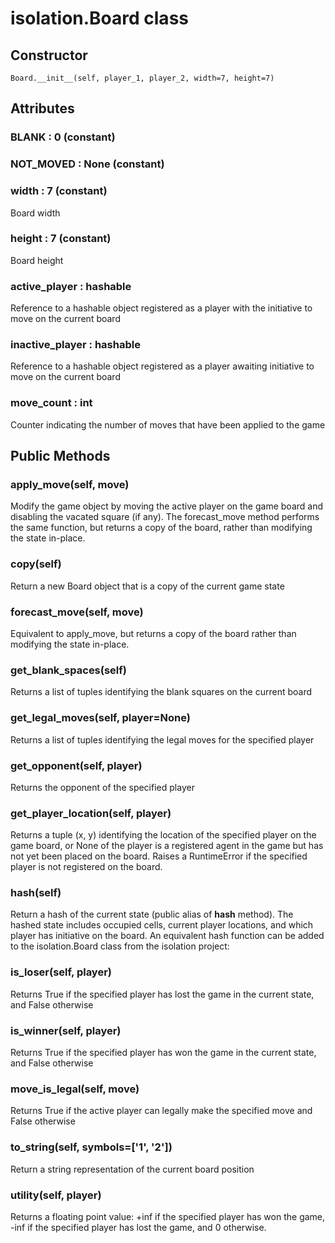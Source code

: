 
# isolation.Board class

## Constructor

    Board.__init__(self, player_1, player_2, width=7, height=7)

## Attributes

### BLANK : 0 (constant)

### NOT_MOVED : None (constant)

### width : 7 (constant)

Board width

### height : 7 (constant)

Board height

### active_player : hashable

Reference to a hashable object registered as a player with the initiative to move on the current board

### inactive_player : hashable

Reference to a hashable object registered as a player awaiting initiative to move on the current board

### move_count : int

Counter indicating the number of moves that have been applied to the game

## Public Methods

### apply_move(self, move)
    
Modify the game object by moving the active player on the game board and disabling the vacated square (if any). The forecast_move method performs the same function, but returns a copy of the board, rather than modifying the state in-place.

### copy(self)

Return a new Board object that is a copy of the current game state

### forecast_move(self, move)

Equivalent to apply_move, but returns a copy of the board rather than modifying the state in-place.

### get_blank_spaces(self)

Returns a list of tuples identifying the blank squares on the current board

### get_legal_moves(self, player=None)

Returns a list of tuples identifying the legal moves for the specified player

### get_opponent(self, player)

Returns the opponent of the specified player

### get_player_location(self, player)

Returns a tuple (x, y) identifying the location of the specified player on the game board, or None of the player is a registered agent in the game but has not yet been placed on the board. Raises a RuntimeError if the specified player is not registered on the board.

### hash(self)

Return a hash of the current state (public alias of __hash__ method). The hashed state includes occupied cells, current player locations, and which player has initiative on the board. An equivalent hash function can be added to the isolation.Board class from the isolation project:

### is_loser(self, player)

Returns True if the specified player has lost the game in the current state, and False otherwise

### is_winner(self, player)

Returns True if the specified player has won the game in the current state, and False otherwise

### move_is_legal(self, move)

Returns True if the active player can legally make the specified move and False otherwise

### to_string(self, symbols=['1', '2'])

Return a string representation of the current board position

### utility(self, player)

Returns a floating point value: +inf if the specified player has won the game, -inf if the specified player has lost the game, and 0 otherwise.
